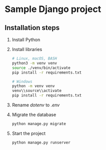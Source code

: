 # Sample Django project

## Installation steps

1. Install Python
2. Install libraries
   
   ```bash
   # Linux, macOS, BASH
   python3 -m venv venv
   source ./venv/bin/activate
   pip install -r requirements.txt

   # Windows
   python -m venv venv
   venv\\source\\activate
   pip install -r requirements.txt
   ```

3. Rename *dotenv* to *.env*
4. Migrate the database

   ```bash
   python manage.py migrate
   ```

5. Start the project

   ```bash
   python manage.py runserver
   ```
